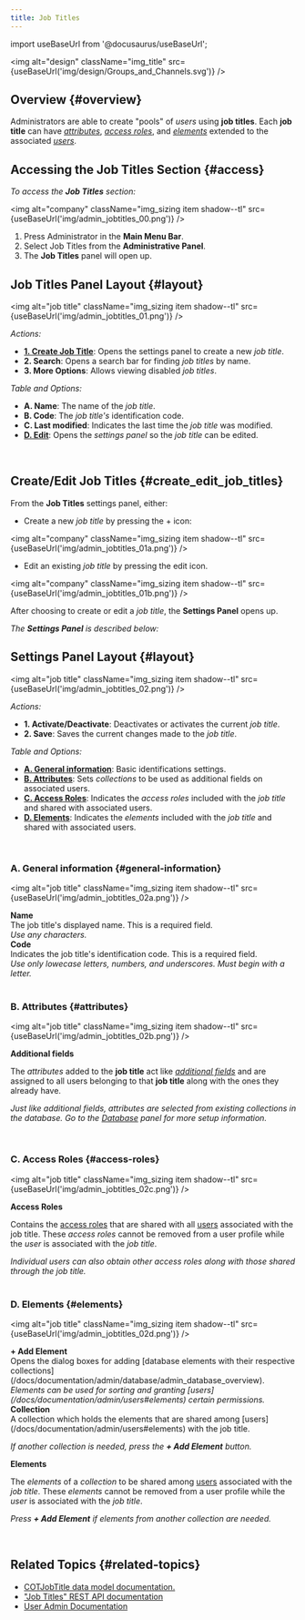 ```yaml
---
title: Job Titles
---
```


import useBaseUrl from '@docusaurus/useBaseUrl';

<img alt="design" className="img_title" src={useBaseUrl('img/design/Groups_and_Channels.svg')} />
<br/>


## Overview {#overview}

Administrators are able to create "pools" of _users_ using **job titles**. Each **job title** can have [_attributes_](#attributes), [_access roles_](#access-roles), and [_elements_](#elements) extended to the associated [_users_](/docs/documentation/admin/users). 


## Accessing the Job Titles Section {#access}

_To access the **Job Titles** section:_

<img alt="company" className="img_sizing item shadow--tl" src={useBaseUrl('img/admin_jobtitles_00.png')} />
<br/>

1. Press <span className="badge badge--primary">Administrator</span> in the **Main Menu Bar**.
2. Select <span className="badge badge--info">Job Titles</span> from the **Administrative Panel**.
3. The **Job Titles** panel will open up.

<div className="alert alert--secondary">

## Job Titles Panel Layout {#layout}

<img alt="job title" className="img_sizing item shadow--tl" src={useBaseUrl('img/admin_jobtitles_01.png')} />
<br/>

<div className="margin margin-left--lg">

_Actions:_
- [**1. Create Job Title**](#create_edit_job_titles): Opens the settings panel to create a new _job title_.
- **2. Search**: Opens a search bar for finding _job titles_ by name.
- **3. More Options**: Allows viewing disabled _job titles_.

_Table and Options:_
- **A. Name**: The name of the _job title_.
- **B. Code**: The _job title's_ identification code.
- **C. Last modified**: Indicates the last time the _job title_ was modified.
- [**D. Edit**](#create_edit_job_titles): Opens the _settings panel_ so the _job title_ can be edited.

</div>

</div>
<br/>

## Create/Edit Job Titles {#create_edit_job_titles}

From the **Job Titles** settings panel, either: 

- Create a new _job title_ by pressing the <span className="badge badge--secondary">+</span> icon:

<img alt="company" className="img_sizing item shadow--tl" src={useBaseUrl('img/admin_jobtitles_01a.png')} />
<br/>

- Edit an existing _job title_ by pressing the edit icon.

<img alt="company" className="img_sizing item shadow--tl" src={useBaseUrl('img/admin_jobtitles_01b.png')} />
<br/>

After choosing to create or edit a _job title_, the **Settings Panel** opens up. 

_The **Settings Panel** is described below:_

<div className="alert alert--secondary">

## Settings Panel Layout {#layout}

<img alt="job title" className="img_sizing item shadow--tl" src={useBaseUrl('img/admin_jobtitles_02.png')} />
<br/>

<div className="margin margin-left--lg">

_Actions:_
- **1. Activate/Deactivate**: Deactivates or activates the current _job title_.
- **2. Save**: Saves the current changes made to the _job title_.

_Table and Options:_
- [**A. General information**](#general-information): Basic identifications settings.
- [**B. Attributes**](#attributes): Sets _collections_ to be used as additional fields on associated users.
- [**C. Access Roles**](#access-roles): Indicates the _access roles_ included with the _job title_ and shared with associated users.
- [**D. Elements**](#elements): Indicates the _elements_ included with the _job title_ and shared with associated users.

</div>

</div>
<br/>

<div className="alert alert--secondary">

### A. General information {#general-information}

<img alt="job title" className="img_sizing item shadow--tl" src={useBaseUrl('img/admin_jobtitles_02a.png')} />
<br/>

<div className="container box">
<div className="row table-row-1">
<div className="col col--3"><b>Name</b></div>
<div className="col col--5">The job title's displayed name. This is a required field.</div>
<div className="col col--4"><em>Use any characters.</em></div>
</div>
<div className="row table-row-2">
<div className="col col--3"><b>Code</b></div>
<div className="col col--5">Indicates the job title's identification code. This is a required field.</div>
<div className="col col--4"><em>Use only lowecase letters, numbers, and underscores. Must begin with a letter.</em></div>
</div>
</div>

</div>
<br/>



<div className="alert alert--secondary">

### B. Attributes {#attributes}

<img alt="job title" className="img_sizing item shadow--tl" src={useBaseUrl('img/admin_jobtitles_02b.png')} />
<br/>

<div className="container box">
<div className="row table-row-1">
<div className="col col--3"><b>Additional fields</b></div>
<div className="col col--5">

The _attributes_ added to the **job title** act like [_additional fields_](/docs/documentation/admin/users#additional-fields) and are assigned to all users belonging to that **job title** along with the ones they already have.

</div>
<div className="col col--4"><em>

Just like _additional fields_, _attributes_ are selected from existing collections in the database. Go to the [Database](/docs/documentation/admin/database/admin_collections#additional-fields) panel for more setup information.

</em></div>
</div>
</div>

</div>
<br/>


<div className="alert alert--secondary">

### C. Access Roles {#access-roles}

<img alt="job title" className="img_sizing item shadow--tl" src={useBaseUrl('img/admin_jobtitles_02c.png')} />
<br/>

<div className="container box">
<div className="row table-row-1">
<div className="col col--3"><b>Access Roles</b></div>
<div className="col col--5">

Contains the [access roles](/docs/documentation/admin/admin_accessrole) that are shared with all [users](/docs/documentation/admin/users#access) associated with the job title. These _access roles_ cannot be removed from a user profile while the _user_ is associated with the _job title_.

</div>
<div className="col col--4"><em>Individual users can also obtain other access roles along with those shared through the job title.</em></div>
</div>
</div>

</div>
<br/>


<div className="alert alert--secondary">

### D. Elements {#elements}

<img alt="job title" className="img_sizing item shadow--tl" src={useBaseUrl('img/admin_jobtitles_02d.png')} />
<br/>

<div className="container box">
<div className="row table-row-1">
<div className="col col--3"><b>+ Add Element</b></div>
<div className="col col--5">Opens the dialog boxes for adding [database elements with their respective collections](/docs/documentation/admin/database/admin_database_overview).</div>
<div className="col col--4"><em>Elements can be used for sorting and granting [users](/docs/documentation/admin/users#elements) certain permissions.</em></div>
</div>
<div className="row table-row-2">
<div className="col col--3"><b>Collection</b></div>
<div className="col col--5">A collection which holds the elements that are shared among [users](/docs/documentation/admin/users#elements) with the job title.</div>
<div className="col col--4"><em>

If another collection is needed, press the **+ Add Element** button.

</em></div>
</div>
<div className="row table-row-1">
<div className="col col--3"><b>Elements</b></div>
<div className="col col--5">

The _elements_ of a _collection_ to be shared among [users](/docs/documentation/admin/users#elements) associated with the _job title_. These _elements_ cannot be removed from a user profile while the _user_ is associated with the _job title_.

</div>
<div className="col col--4"><em>

Press **+ Add Element** if elements from another collection are needed.

</em></div>
</div>
</div>

</div>
<br/>

## Related Topics {#related-topics}

- [COTJobTitle data model documentation.](/docs/documentation/models/users/model_jobtitles)
- ["Job Titles" REST API documentation](/docs/documentation/api/users/jobtitles)
- [User Admin Documentation](/docs/documentation/admin/users)
